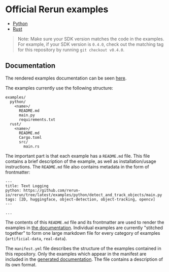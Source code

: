 # Official Rerun examples

* [Python](python)
* [Rust](rust)

> Note: Make sure your SDK version matches the code in the examples.
For example, if your SDK version is `0.4.0`, check out the matching tag
for this repository by running `git checkout v0.4.0`.

## Documentation

The rendered examples documentation can be seen [here](https://rerun.io/examples).

The examples currently use the following structure:
```
examples/
  python/
    <name>/
      README.md
      main.py
      requirements.txt
  rust/
    <name>/
      README.md
      Cargo.toml
      src/
        main.rs
```

The important part is that each example has a `README.md` file. This file contains a brief description of the example, as well as installation/usage instructions. The `README.md` file also contains metadata in the form of frontmatter:
```
---
title: Text Logging
python: https://github.com/rerun-io/rerun/tree/latest/examples/python/detect_and_track_objects/main.py
tags: [2D, huggingface, object-detection, object-tracking, opencv]
---

...
```

The contents of this `README.md` file and its frontmatter are used to render the examples in [the documentation](https://rerun.io/examples). Individual examples are currently "stitched together" to form one large markdown file for every category of examples (`artificial-data`, `real-data`).

The `manifest.yml` file describes the structure of the examples contained in this repository. Only the examples which appear in the manifest are included in the [generated documentation](https://rerun.io/examples). The file contains a description of its own format.
